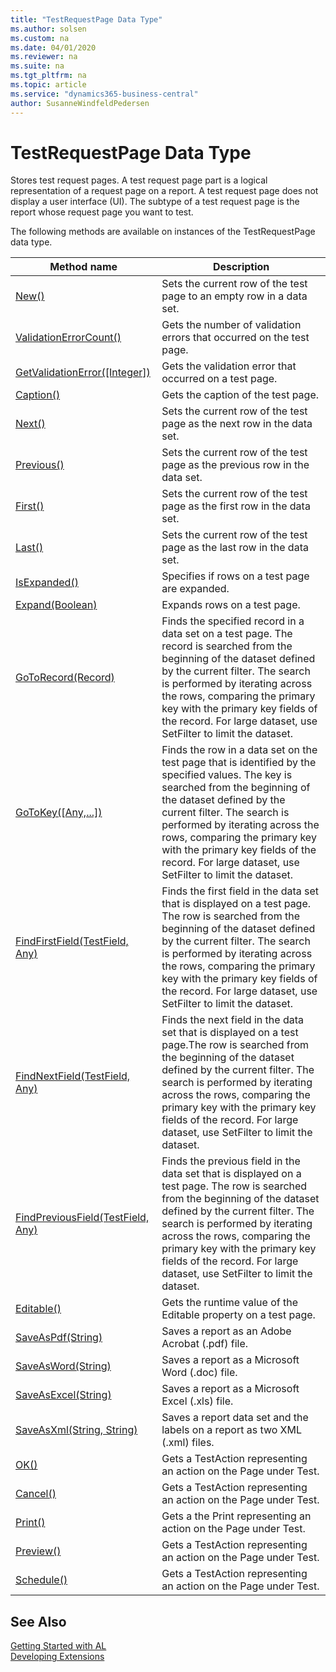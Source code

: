 ```yaml
---
title: "TestRequestPage Data Type"
ms.author: solsen
ms.custom: na
ms.date: 04/01/2020
ms.reviewer: na
ms.suite: na
ms.tgt_pltfrm: na
ms.topic: article
ms.service: "dynamics365-business-central"
author: SusanneWindfeldPedersen
---
```

[//]: # (START>DO_NOT_EDIT)
[//]: # (IMPORTANT:Do not edit any of the content between here and the END>DO_NOT_EDIT.)
[//]: # (Any modifications should be made in the .xml files in the ModernDev repo.)
# TestRequestPage Data Type
Stores test request pages. A test request page part is a logical representation of a request page on a report. A test request page does not display a user interface (UI). The subtype of a test request page is the report whose request page you want to test.



The following methods are available on instances of the TestRequestPage data type.

|Method name|Description|
|-----------|-----------|
|[New()](testrequestpage-new-method.md)|Sets the current row of the test page to an empty row in a data set.|
|[ValidationErrorCount()](testrequestpage-validationerrorcount-method.md)|Gets the number of validation errors that occurred on the test page.|
|[GetValidationError([Integer])](testrequestpage-getvalidationerror-method.md)|Gets the validation error that occurred on a test page.|
|[Caption()](testrequestpage-caption-method.md)|Gets the caption of the test page.|
|[Next()](testrequestpage-next-method.md)|Sets the current row of the test page as the next row in the data set.|
|[Previous()](testrequestpage-previous-method.md)|Sets the current row of the test page as the previous row in the data set.|
|[First()](testrequestpage-first-method.md)|Sets the current row of the test page as the first row in the data set.|
|[Last()](testrequestpage-last-method.md)|Sets the current row of the test page as the last row in the data set.|
|[IsExpanded()](testrequestpage-isexpanded-method.md)|Specifies if rows on a test page are expanded.|
|[Expand(Boolean)](testrequestpage-expand-method.md)|Expands rows on a test page.|
|[GoToRecord(Record)](testrequestpage-gotorecord-method.md)|Finds the specified record in a data set on a test page. The record is searched from the beginning of the dataset defined by the current filter. The search is performed by iterating across the rows, comparing the primary key with the primary key fields of the record. For large dataset, use SetFilter to limit the dataset.|
|[GoToKey([Any,...])](testrequestpage-gotokey-method.md)|Finds the row in a data set on the test page that is identified by the specified values. The key is searched from the beginning of the dataset defined by the current filter. The search is performed by iterating across the rows, comparing the primary key with the primary key fields of the record. For large dataset, use SetFilter to limit the dataset.|
|[FindFirstField(TestField, Any)](testrequestpage-findfirstfield-method.md)|Finds the first field in the data set that is displayed on a test page. The row is searched from the beginning of the dataset defined by the current filter. The search is performed by iterating across the rows, comparing the primary key with the primary key fields of the record. For large dataset, use SetFilter to limit the dataset.|
|[FindNextField(TestField, Any)](testrequestpage-findnextfield-method.md)|Finds the next field in the data set that is displayed on a test page.The row is searched from the beginning of the dataset defined by the current filter. The search is performed by iterating across the rows, comparing the primary key with the primary key fields of the record. For large dataset, use SetFilter to limit the dataset.|
|[FindPreviousField(TestField, Any)](testrequestpage-findpreviousfield-method.md)|Finds the previous field in the data set that is displayed on a test page. The row is searched from the beginning of the dataset defined by the current filter. The search is performed by iterating across the rows, comparing the primary key with the primary key fields of the record. For large dataset, use SetFilter to limit the dataset.|
|[Editable()](testrequestpage-editable-method.md)|Gets the runtime value of the Editable property on a test page.|
|[SaveAsPdf(String)](testrequestpage-saveaspdf-method.md)|Saves a report as an Adobe Acrobat (.pdf) file.|
|[SaveAsWord(String)](testrequestpage-saveasword-method.md)|Saves a report as a Microsoft Word (.doc) file.|
|[SaveAsExcel(String)](testrequestpage-saveasexcel-method.md)|Saves a report as a Microsoft Excel (.xls) file.|
|[SaveAsXml(String, String)](testrequestpage-saveasxml-method.md)|Saves a report data set and the labels on a report as two XML (.xml) files.|
|[OK()](testrequestpage-ok-method.md)|Gets a TestAction representing an action on the Page under Test.|
|[Cancel()](testrequestpage-cancel-method.md)|Gets a TestAction representing an action on the Page under Test.|
|[Print()](testrequestpage-print-method.md)|Gets a the Print representing an action on the Page under Test.|
|[Preview()](testrequestpage-preview-method.md)|Gets a TestAction representing an action on the Page under Test.|
|[Schedule()](testrequestpage-schedule-method.md)|Gets a TestAction representing an action on the Page under Test.|

[//]: # (IMPORTANT: END>DO_NOT_EDIT)
## See Also  
[Getting Started with AL](../../devenv-get-started.md)  
[Developing Extensions](../../devenv-dev-overview.md)  